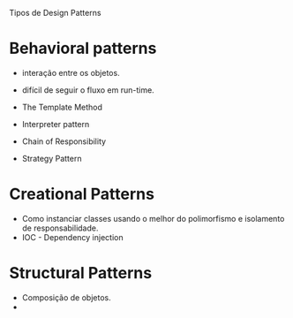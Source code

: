 Tipos de Design Patterns

# Behavioral patterns
- interação entre os objetos.
- difícil de seguir o fluxo em run-time.

- The Template Method
- Interpreter pattern

- Chain of Responsibility
- Strategy Pattern

# Creational Patterns
- Como instanciar classes usando o melhor do polimorfismo e isolamento de responsabilidade.
- IOC - Dependency injection

# Structural Patterns
- Composição de objetos.
- 


